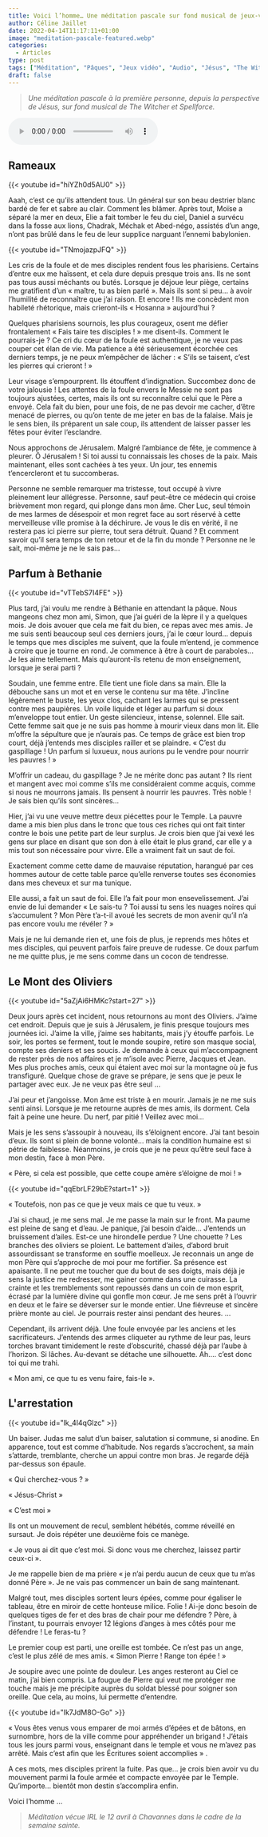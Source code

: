 ```yaml
---
title: Voici l’homme… Une méditation pascale sur fond musical de jeux-vidéo
author: Céline Jaillet
date: 2022-04-14T11:17:11+01:00
image: "meditation-pascale-featured.webp"
categories:
  - Articles
type: post
tags: ["Méditation", "Pâques", "Jeux vidéo", "Audio", "Jésus", "The Witcher", "Spellforce"]
draft: false
---
```


> *Une méditation pascale à la première personne, depuis la perspective de Jésus, sur fond musical de The Witcher et Spellforce.*

<audio class="w-100"
  controls
  autoplay
  src="https://tools.open-source.church/wp-content/uploads/2022/04/2022-04-14-CJaillet-Meditation_Mont-des-oliviers.mp3">
  Votre navigateur n'arrive pas à lire ceci. C'est triste.
</audio>

## Rameaux


<!-- Spellforce 3 – Sentenza Noria -->

<div class="row justify-content-center"><div class="col-10 col-md-8 mb-4">
{{< youtube id="hiYZh0d5AU0" >}}

</div><div class="col-12 mb-4">

Aaah, c’est ce qu’ils attendent tous. Un général sur son beau destrier blanc bardé de fer et sabre au clair. Comment les blâmer. Après tout, Moïse a séparé la mer en deux, Elie a fait tomber le feu du ciel, Daniel a survécu dans la fosse aux lions, Chadrak, Méchak et Abed-négo, assistés d’un ange, n’ont pas brûlé dans le feu de leur supplice narguant l’ennemi babylonien. 
</div></div>

<!-- (Witcher 3 Blood & Wine – Dialog Background Funral : https://www.youtube.com/watch?v=TNmojazpJFQ) -->


<div class="row justify-content-center"><div class="col-10 col-md-8 mb-4">
{{< youtube id="TNmojazpJFQ" >}}
</div><div class="col-12 mb-4">

Les cris de la foule et de mes disciples rendent fous les pharisiens. Certains d’entre eux me haïssent, et cela dure depuis presque trois ans. Ils ne sont pas tous aussi méchants ou butés. Lorsque je déjoue leur piège, certains me gratifient d’un « maître, tu as bien parlé ». Mais ils sont si peu… à avoir l’humilité de reconnaître que j’ai raison. Et encore ! Ils me concèdent mon habileté rhétorique, mais crieront-ils « Hosanna » aujourd’hui ? 

Quelques pharisiens sournois, les plus courageux, osent me défier frontalement « Fais taire tes disciples ! » me disent-ils. Comment le pourrais-je ? Ce cri du cœur de la foule est authentique, je ne veux pas couper cet élan de vie. Ma patience a été sérieusement écorchée ces derniers temps, je ne peux m’empêcher de lâcher : « S’ils se taisent, c’est les pierres qui crieront ! »

Leur visage s’empourprent. Ils étouffent d’indignation. Succombez donc de votre jalousie ! Les attentes de la foule envers le Messie ne sont pas toujours ajustées, certes, mais ils ont su reconnaître celui que le Père a envoyé. Cela fait du bien, pour une fois, de ne pas devoir me cacher, d’être menacé de pierres, ou qu’on tente de me jeter en bas de la falaise. Mais je le sens bien, ils préparent un sale coup, ils attendent de laisser passer les fêtes pour éviter l’esclandre.

Nous approchons de Jérusalem. Malgré l’ambiance de fête, je commence à pleurer. Ô Jérusalem ! Si toi aussi tu connaissais les choses de la paix. Mais maintenant, elles sont cachées à tes yeux. Un jour, tes ennemis t’encercleront et tu succomberas. 


Personne ne semble remarquer ma tristesse, tout occupé à vivre pleinement leur allégresse. Personne, sauf peut-être ce médecin qui croise brièvement mon regard, qui plonge dans mon âme. Cher Luc, seul témoin de mes larmes de désespoir et mon regret face au sort réservé à cette merveilleuse ville promise à la déchirure. Je vous le dis en vérité, il ne restera pas ici pierre sur pierre, tout sera détruit. Quand ? Et comment savoir qu’il sera temps de ton retour et de la fin du monde ? Personne ne le sait, moi-même je ne le sais pas… 
</div></div>



## Parfum à Bethanie
<!-- (The Witcher 3 B&W - Sad Crypt Music: https://www.youtube.com/watch?v=vTTebS7I4FE) -->

<div class="row justify-content-center"><div class="col-10 col-md-8 mb-4">
{{< youtube id="vTTebS7I4FE" >}}
</div><div class="col-12 mb-4">

Plus tard, j’ai voulu me rendre à Béthanie en attendant la pâque. Nous mangeons chez mon ami, Simon, que j’ai guéri de la lèpre il y a quelques mois. Je dois avouer que cela me fait du bien, ce repas avec mes amis. Je me suis senti beaucoup seul ces derniers jours, j’ai le cœur lourd… depuis le temps que mes disciples me suivent, que la foule m’entend, je commence à croire que je tourne en rond. Je commence à être à court de paraboles... Je les aime tellement. Mais qu’auront-ils retenu de mon enseignement, lorsque je serai parti ? 

Soudain, une femme entre. Elle tient une fiole dans sa main. Elle la débouche sans un mot et en verse le contenu sur ma tête. J’incline légèrement le buste, les yeux clos, cachant les larmes qui se pressent contre mes paupières. Un voile liquide et léger au parfum si doux m’enveloppe tout entier. Un geste silencieux, intense, solennel. Elle sait. Cette femme sait que je ne suis pas homme à mourir vieux dans mon lit. Elle m’offre la sépulture que je n’aurais pas. Ce temps de grâce est bien trop court, déjà j’entends mes disciples railler et se plaindre. « C’est du gaspillage ! Un parfum si luxueux, nous aurions pu le vendre pour nourrir les pauvres ! »

M’offrir un cadeau, du gaspillage ? Je ne mérite donc pas autant ? Ils rient et mangent avec moi comme s’ils me considéraient comme acquis, comme si nous ne mourrons jamais. Ils pensent à nourrir les pauvres. Très noble ! Je sais bien qu’ils sont sincères… 

Hier, j’ai vu une veuve mettre deux piécettes pour le Temple. La pauvre dame a mis bien plus dans le tronc que tous ces riches qui ont fait tinter contre le bois une petite part de leur surplus. Je crois bien que j’ai vexé les gens sur place en disant que son don à elle était le plus grand, car elle y a mis tout son nécessaire pour vivre. Elle a vraiment fait un saut de foi.

Exactement comme cette dame de mauvaise réputation, harangué par ces hommes autour de cette table parce qu’elle renverse toutes ses économies dans mes cheveux et sur ma tunique. 

Elle aussi, a fait un saut de foi. Elle l’a fait pour mon ensevelissement. J’ai envie de lui demander « Le sais-tu ? Toi aussi tu sens les nuages noires qui s’accumulent ? Mon Père t’a-t-il avoué les secrets de mon avenir qu’il n’a pas encore voulu me révéler ? » 

Mais je ne lui demande rien et, une fois de plus, je reprends mes hôtes et mes disciples, qui peuvent parfois faire preuve de rudesse. Ce doux parfum ne me quitte plus, je me sens comme dans un cocon de tendresse.
</div></div>




## Le Mont des Oliviers

<!-- (MyZenChannel – Bruits de grillons : https://www.youtube.com/watch?v=5aZjAi6HMKc&t=27s) -->

<div class="row justify-content-center"><div class="col-10 col-md-8 mb-4">
{{< youtube id="5aZjAi6HMKc?start=27" >}}
</div><div class="col-12 mb-4">

Deux jours après cet incident, nous retournons au mont des Oliviers. J’aime cet endroit. Depuis que je suis à Jérusalem, je finis presque toujours mes journées ici. J’aime la ville, j’aime ses habitants, mais j’y étouffe parfois. Le soir, les portes se ferment, tout le monde soupire, retire son masque social, compte ses deniers et ses soucis. Je demande à ceux qui m’accompagnent de rester près de nos affaires et je m’isole avec Pierre, Jacques et Jean. Mes plus proches amis, ceux qui étaient avec moi sur la montagne où je fus transfiguré. Quelque chose de grave se prépare, je sens que je peux le partager avec eux. Je ne veux pas être seul …

J’ai peur et j’angoisse. Mon âme est triste à en mourir. Jamais je ne me suis senti ainsi. Lorsque je me retourne auprès de mes amis, ils dorment. Cela fait à peine une heure. Du nerf, par pitié ! Veillez avec moi…

Mais je les sens s’assoupir à nouveau, ils s’éloignent encore. J’ai tant besoin d’eux. Ils sont si plein de bonne volonté… mais la condition humaine est si pétrie de faiblesse. Néanmoins, je crois que je ne peux qu’être seul face à mon destin, face à mon Père.

« Père, si cela est possible, que cette coupe amère s’éloigne de moi ! »</div></div>

<!-- (The Witcher 3 – Farewell old friend: https://www.youtube.com/watch?v=qqEbrLF29bE&t=1s) -->

<div class="row justify-content-center"><div class="col-10 col-md-8 mb-4">
{{< youtube id="qqEbrLF29bE?start=1" >}}
</div><div class="col-12 mb-4">

« Toutefois, non pas ce que je veux mais ce que tu veux. »

J’ai si chaud, je me sens mal. Je me passe la main sur le front. Ma paume est pleine de sang et d’eau. Je panique, j’ai besoin d’aide… J’entends un bruissement d’ailes. Est-ce une hirondelle perdue ? Une chouette ? Les branches des oliviers se ploient. Le battement d’ailes, d’abord bruit assourdissant se transforme en souffle moelleux. Je reconnais un ange de mon Père qui s’approche de moi pour me fortifier. Sa présence est apaisante. Il ne peut me toucher que du bout de ses doigts, mais déjà je sens la justice me redresser, me gainer comme dans une cuirasse. La crainte et les tremblements sont repoussés dans un coin de mon esprit, écrasé par la lumière divine qui gonfle mon cœur. Je me sens prêt à l’ouvrir en deux et le faire se déverser sur le monde entier. Une fiévreuse et sincère prière monte au ciel. Je pourrais rester ainsi pendant des heures. …

Cependant, ils arrivent déjà. Une foule envoyée par les anciens et les sacrificateurs. J’entends des armes cliqueter au rythme de leur pas, leurs torches bravant timidement le reste d’obscurité, chassé déjà par l’aube à l’horizon. Si lâches. Au-devant se détache une silhouette. Ah…. c’est donc toi qui me trahi. 

« Mon ami, ce que tu es venu faire, fais-le ».</div></div>



## L'arrestation

<!-- (The Witcher 3 – The Wolf and the Swallow: https://www.youtube.com/watch?v=lk_4l4qGlzc) -->

<div class="row justify-content-center"><div class="col-10 col-md-8 mb-4">
{{< youtube id="lk_4l4qGlzc" >}}
</div><div class="col-12 mb-4">

Un baiser. Judas me salut d’un baiser, salutation si commune, si anodine. En apparence, tout est comme d’habitude. Nos regards s’accrochent, sa main s’attarde, tremblante, cherche un appui contre mon bras.
Je regarde déjà par-dessus son épaule. 

« Qui cherchez-vous ? »

« Jésus-Christ »

« C’est moi »

Ils ont un mouvement de recul, semblent hébétés, comme réveillé en sursaut. Je dois répéter une deuxième fois ce manège. 

« Je vous ai dit que c’est moi. Si donc vous me cherchez, laissez partir ceux-ci ».

Je me rappelle bien de ma prière « je n’ai perdu aucun de ceux que tu m’as donné Père ». Je ne vais pas commencer un bain de sang maintenant. 

Malgré tout, mes disciples sortent leurs épées, comme pour égaliser le tableau, être en miroir de cette honteuse milice. Folie ! Ai-je donc besoin de quelques tiges de fer et des bras de chair pour me défendre ? Père, à l’instant, tu pourrais envoyer 12 légions d’anges à mes côtés pour me défendre ! Le feras-tu ?

Le premier coup est parti, une oreille est tombée. Ce n’est pas un ange, c’est le plus zélé de mes amis. « Simon Pierre ! Range ton épée ! »

Je soupire avec une pointe de douleur. Les anges resteront au Ciel ce matin, j’ai bien compris. La fougue de Pierre qui veut me protéger me touche mais je me précipite auprès du soldat blessé pour soigner son oreille. Que cela, au moins, lui permette d’entendre.
</div></div>


<!-- (Spellforce 3 – Rohen Tahir : https://www.youtube.com/watch?v=Ik7JdM8O-Go&t=28s)  -->

<div class="row justify-content-center"><div class="col-10 col-md-8 mb-4">
{{< youtube id="Ik7JdM8O-Go" >}}
</div><div class="col-12 mb-4">

« Vous êtes venus vous emparer de moi armés d’épées et de bâtons, en surnombre, hors de la ville comme pour appréhender un brigand ! J’étais tous les jours parmi vous, enseignant dans le temple et vous ne m’avez pas arrêté. Mais c’est afin que les Écritures soient accomplies » .

A ces mots, mes disciples prirent la fuite. Pas que… je crois bien avoir vu du mouvement parmi la foule armée et compacte envoyée par le Temple. Qu’importe… bientôt mon destin s’accomplira enfin.

Voici l’homme …
</div></div>

> *Méditation vécue IRL le 12 avril à Chavannes dans le cadre de la semaine sainte.*
